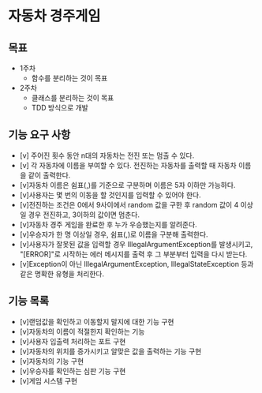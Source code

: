 # 자동차 경주게임

## 목표
- 1주차
  - 함수를 분리하는 것이 목표
- 2주차
  - 클래스를 분리하는 것이 목표
  - TDD 방식으로 개발

## 기능 요구 사항
- [v] 주어진 횟수 동안 n대의 자동차는 전진 또는 멈출 수 있다.
- [v] 각 자동차에 이름을 부여할 수 있다. 전진하는 자동차를 출력할 때 자동차 이름을 같이 출력한다.
- [v]자동차 이름은 쉼표(,)를 기준으로 구분하며 이름은 5자 이하만 가능하다.
- [v]사용자는 몇 번의 이동을 할 것인지를 입력할 수 있어야 한다.
- [v]전진하는 조건은 0에서 9사이에서 random 값을 구한 후 random 값이 4 이상일 경우 전진하고, 3이하의 값이면 멈춘다.
- [v]자동차 경주 게임을 완료한 후 누가 우승했는지를 알려준다.
- [v]우승자가 한 명 이상일 경우, 쉼표(,)로 이름을 구분해 출력한다.
- [v]사용자가 잘못된 값을 입력할 경우 IllegalArgumentException를 발생시키고, "[ERROR]"로 시작하는 에러 메시지를 출력 후 그 부분부터 입력을 다시 받는다.
- [v]Exception이 아닌 IllegalArgumentException, IllegalStateException 등과 같은 명확한 유형을 처리한다.

## 기능 목록
- [v]랜덤값을 확인하고 이동할지 말지에 대한 기능 구현
- [v]자동차의 이름이 적절한지 확인하는 기능
- [v]사용자 입출력 처리하는 포트 구현
- [v]자동차의 위치를 증가시키고 알맞은 값을 출력하는 기능 구현
- [v]자동차의 기능 구현
- [v]우승자를 확인하는 심판 기능 구현
- [v]게임 시스템 구현